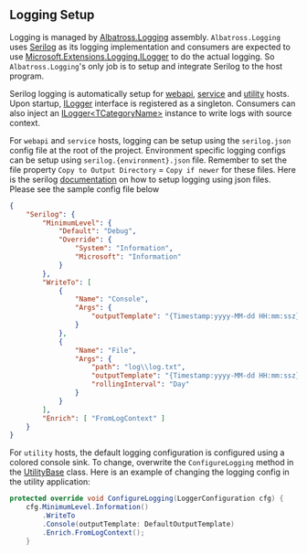 ## Logging Setup
Logging is managed by [Albatross.Logging](https://rushuiguan.github.io/framework/api/Albatross.Logging.html) assembly. `Albatross.Logging` uses [Serilog](https://serilog.net/) as its logging implementation and consumers are expected to use [Microsoft.Extensions.Logging.ILogger](https://learn.microsoft.com/en-us/dotnet/api/microsoft.extensions.logging.ilogger?view=dotnet-plat-ext-7.0) to do the actual logging.  So `Albatross.Logging`'s only job is to setup and integrate Serilog to the host program.

Serilog logging is automatically setup for [webapi](webapi.md), [service](service.md) and [utility](utility.md) hosts.  Upon startup, [ILogger](https://learn.microsoft.com/en-us/dotnet/api/microsoft.extensions.logging.ilogger?view=dotnet-plat-ext-7.0) interface is registered as a singleton.  Consumers can also inject an [ILogger&lt;TCategoryName&gt;](https://learn.microsoft.com/en-us/dotnet/api/microsoft.extensions.logging.ilogger-1?view=dotnet-plat-ext-7.0) instance to write logs with source context.

For `webapi` and `service` hosts, logging can be setup using the `serilog.json` config file at the root of the project.  Environment specific logging configs can be setup using `serilog.{environment}.json` file.  Remember to set the file property `Copy to Output Directory` = `Copy if newer` for these files.  Here is the serilog [documentation](https://github.com/serilog/serilog-settings-configuration) on how to setup logging using json files.  Please see the sample config file below
```json
{
    "Serilog": {
        "MinimumLevel": {
            "Default": "Debug",
            "Override": {
                "System": "Information",
                "Microsoft": "Information"
            }
        },
        "WriteTo": [
            {
                "Name": "Console",
                "Args": {
                    "outputTemplate": "{Timestamp:yyyy-MM-dd HH:mm:ssz} [{Level:w3}] {SourceContext} {Message:lj}{NewLine}{Exception}"
                }
            },
            {
                "Name": "File",
                "Args": {
                    "path": "log\\log.txt",
                    "outputTemplate": "{Timestamp:yyyy-MM-dd HH:mm:ssz} [{Level:w3}] {SourceContext} {Message:lj}{NewLine}{Exception}",
                    "rollingInterval": "Day"
                }
            }
        ],
        "Enrich": [ "FromLogContext" ]
    }
}
```

For `utility` hosts, the default logging configuration is configured using a colored console sink.  To change, overwrite the `ConfigureLogging` method in the [UtilityBase](https://rushuiguan.github.io/framework/api/Albatross.Hosting.Utility.UtilityBase-1.html) class.  Here is an example of changing the logging config in the utility application:
```c#
protected override void ConfigureLogging(LoggerConfiguration cfg) {
	cfg.MinimumLevel.Information()
		.WriteTo
		.Console(outputTemplate: DefaultOutputTemplate)
		.Enrich.FromLogContext();
	}
```

